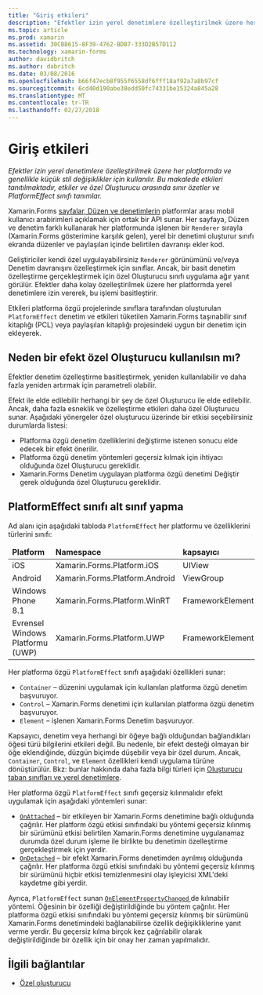 ```yaml
---
title: "Giriş etkileri"
description: "Efektler izin yerel denetimlere özelleştirilmek üzere her platformda ve genellikle küçük stil değişiklikler için kullanılır. Bu makalede etkileri tanıtılmaktadır, etkiler ve özel Oluşturucu arasında sınır özetler ve PlatformEffect sınıfı tanımlar."
ms.topic: article
ms.prod: xamarin
ms.assetid: 30CB8615-8F39-4762-BDB7-333D2B57D112
ms.technology: xamarin-forms
author: davidbritch
ms.author: dabritch
ms.date: 03/08/2016
ms.openlocfilehash: b66f47ecb8f955f6558df6fff18af92a7a8b97cf
ms.sourcegitcommit: 6cd40d190abe38edd50fc74331be15324a845a28
ms.translationtype: MT
ms.contentlocale: tr-TR
ms.lasthandoff: 02/27/2018
---
```

# <a name="introduction-to-effects"></a>Giriş etkileri

_Efektler izin yerel denetimlere özelleştirilmek üzere her platformda ve genellikle küçük stil değişiklikler için kullanılır. Bu makalede etkileri tanıtılmaktadır, etkiler ve özel Oluşturucu arasında sınır özetler ve PlatformEffect sınıfı tanımlar._

Xamarin.Forms [sayfalar, Düzen ve denetimlerin](~/xamarin-forms/user-interface/controls/index.md) platformlar arası mobil kullanıcı arabirimleri açıklamak için ortak bir API sunar. Her sayfaya, Düzen ve denetim farklı kullanarak her platformunda işlenen bir `Renderer` sırayla (Xamarin.Forms gösterimine karşılık gelen), yerel bir denetimi oluşturur sınıfı ekranda düzenler ve paylaşılan içinde belirtilen davranışı ekler kod.

Geliştiriciler kendi özel uygulayabilirsiniz `Renderer` görünümünü ve/veya Denetim davranışını özelleştirmek için sınıflar. Ancak, bir basit denetim özelleştirme gerçekleştirmek için özel Oluşturucu sınıfı uygulama ağır yanıt görülür. Efektler daha kolay özelleştirilmek üzere her platformda yerel denetimlere izin vererek, bu işlemi basitleştirir.

Etkileri platforma özgü projelerinde sınıflara tarafından oluşturulan `PlatformEffect` denetim ve etkileri tüketilen Xamarin.Forms taşınabilir sınıf kitaplığı (PCL) veya paylaşılan kitaplığı projesindeki uygun bir denetim için ekleyerek.

## <a name="why-use-an-effect-over-a-custom-renderer"></a>Neden bir efekt özel Oluşturucu kullanılsın mı?

Efektler denetim özelleştirme basitleştirmek, yeniden kullanılabilir ve daha fazla yeniden artırmak için parametreli olabilir.

Efekt ile elde edilebilir herhangi bir şey de özel Oluşturucu ile elde edilebilir. Ancak, daha fazla esneklik ve özelleştirme etkileri daha özel Oluşturucu sunar. Aşağıdaki yönergeler özel oluşturucu üzerinde bir etkisi seçebilirsiniz durumlarda listesi:

- Platforma özgü denetim özelliklerini değiştirme istenen sonucu elde edecek bir efekt önerilir.
- Platforma özgü denetim yöntemleri geçersiz kılmak için ihtiyacı olduğunda özel Oluşturucu gereklidir.
- Xamarin.Forms Denetim uygulayan platforma özgü denetimi Değiştir gerek olduğunda özel Oluşturucu gereklidir.

## <a name="subclassing-the-platformeffect-class"></a>PlatformEffect sınıfı alt sınıf yapma

Ad alanı için aşağıdaki tabloda `PlatformEffect` her platformu ve özelliklerini türlerini sınıfı:

<table>
 <thead>
   <tr>
     <td><strong>Platform</strong></td>
     <td><strong>Namespace</strong></td>
     <td><strong>kapsayıcı</strong></td>
     <td><strong>denetimi</strong></td>
   </tr>
 </thead>
 <tbody>
   <tr>
     <td>iOS</a></td>
     <td>Xamarin.Forms.Platform.iOS</td>
     <td>UIView</td>
     <td>UIView</td>
   </tr>
   <tr>
     <td>Android</a></td>
     <td>Xamarin.Forms.Platform.Android</td>
     <td>ViewGroup</td>
     <td>Görüntüle</td>
   </tr>
   <tr>
     <td>Windows Phone 8.1</a></td>
     <td>Xamarin.Forms.Platform.WinRT</td>
     <td>FrameworkElement</td>
     <td>FrameworkElement</td>
   </tr>
   <tr>
     <td>Evrensel Windows Platformu (UWP)</a></td>
     <td>Xamarin.Forms.Platform.UWP</td>
     <td>FrameworkElement</td>
     <td>FrameworkElement</td>
   </tr>
 </tbody>
</table>

Her platforma özgü `PlatformEffect` sınıfı aşağıdaki özellikleri sunar:

- `Container` – düzenini uygulamak için kullanılan platforma özgü denetim başvuruyor.
- `Control` – Xamarin.Forms denetimi için kullanılan platforma özgü denetim başvuruyor.
- `Element` – işlenen Xamarin.Forms Denetim başvuruyor.

Kapsayıcı, denetim veya herhangi bir öğeye bağlı olduğundan bağlandıkları öğesi türü bilgilerini etkileri değil. Bu nedenle, bir efekt desteği olmayan bir öğe eklendiğinde, düzgün biçimde düşebilir veya bir özel durum. Ancak, `Container`, `Control`, ve `Element` özellikleri kendi uygulama türüne dönüştürülür. Bkz: bunlar hakkında daha fazla bilgi türleri için [Oluşturucu taban sınıfları ve yerel denetimlere](~/xamarin-forms/app-fundamentals/custom-renderer/renderers.md).

Her platforma özgü `PlatformEffect` sınıfı geçersiz kılınmalıdır efekt uygulamak için aşağıdaki yöntemleri sunar:

- [`OnAttached`](https://developer.xamarin.com/api/member/Xamarin.Forms.Effect.OnAttached()/) – bir etkileyen bir Xamarin.Forms denetimine bağlı olduğunda çağrılır. Her platform özgü etkisi sınıfındaki bu yöntemi geçersiz kılınmış bir sürümünü etkisi belirtilen Xamarin.Forms denetimine uygulanamaz durumda özel durum işleme ile birlikte bu denetimin özelleştirme gerçekleştirmek için yerdir.
- [`OnDetached`](https://developer.xamarin.com/api/member/Xamarin.Forms.Effect.OnDetached()/) – bir efekt Xamarin.Forms denetimden ayrılmış olduğunda çağrılır. Her platforma özgü etkisi sınıfındaki bu yöntemi geçersiz kılınmış bir sürümünü hiçbir etkisi temizlenmesini olay işleyicisi XML'deki kaydetme gibi yerdir.

Ayrıca, `PlatformEffect` sunan [ `OnElementPropertyChanged` ](https://developer.xamarin.com/api/member/Xamarin.Forms.PlatformEffect%3CTContainer,TControl%3E.OnElementPropertyChanged/p/System.ComponentModel.PropertyChangedEventArgs/) de kılınabilir yöntemi. Öğesinin bir özelliği değiştirildiğinde bu yöntem çağrılır. Her platforma özgü etkisi sınıfındaki bu yöntemi geçersiz kılınmış bir sürümünü Xamarin.Forms denetimindeki bağlanabilirse özellik değişikliklerine yanıt verme yerdir. Bu geçersiz kılma birçok kez çağrılabilir olarak değiştirildiğinde bir özellik için bir onay her zaman yapılmalıdır.


## <a name="related-links"></a>İlgili bağlantılar

- [Özel oluşturucu](~/xamarin-forms/app-fundamentals/custom-renderer/index.md)
